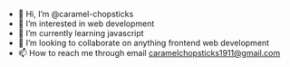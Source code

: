 - 👋 Hi, I’m @caramel-chopsticks
- 👀 I’m interested in web development
- 🌱 I’m currently learning javascript
- 💞️ I’m looking to collaborate on anything frontend web development
- 📫 How to reach me through email caramelchopsticks1911@gmail.com

<!---
caramel-chopsticks/caramel-chopsticks is a ✨ special ✨ repository because its `README.md` (this file) appears on your GitHub profile.
You can click the Preview link to take a look at your changes.
--->
